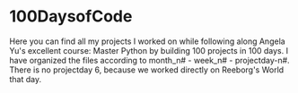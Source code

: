 # 100DaysofCode
Here you can find all my projects I worked on while following along Angela Yu's excellent course: Master Python by building 100 projects in 100 days.
I have organized the files according to month_n# - week_n# - projectday-n#.
There is no projectday 6, because we worked directly on Reeborg's World that day.
